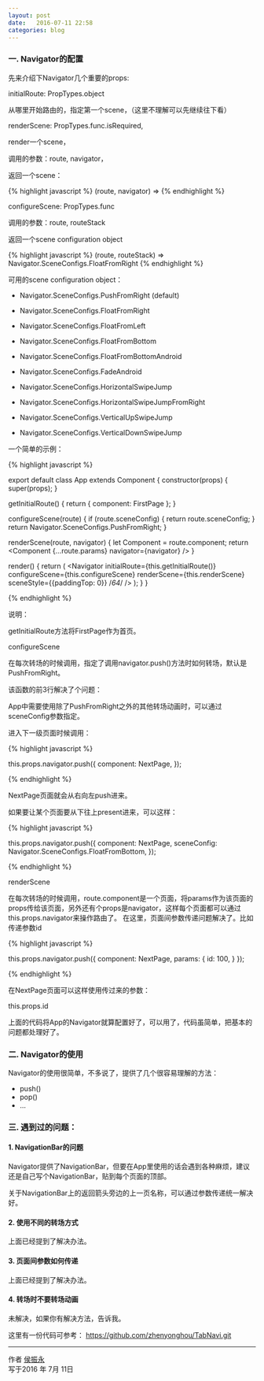 ```yaml
---
layout: post
date:   2016-07-11 22:58
categories: blog
---
```


### 一. Navigator的配置

先来介绍下Navigator几个重要的props:

initialRoute: PropTypes.object

从哪里开始路由的，指定第一个scene，（这里不理解可以先继续往下看）


renderScene: PropTypes.func.isRequired,

render一个scene，

调用的参数：route, navigator，

返回一个scene：


{% highlight javascript %}
(route, navigator) =>
   <MySceneComponent title={route.title} navigator={navigator} />
{% endhighlight %}


configureScene: PropTypes.func

调用的参数：route, routeStack

返回一个scene configuration object

{% highlight javascript %}
(route, routeStack) => Navigator.SceneConfigs.FloatFromRight
{% endhighlight %}


可用的scene configuration object：

- Navigator.SceneConfigs.PushFromRight (default)

- Navigator.SceneConfigs.FloatFromRight

- Navigator.SceneConfigs.FloatFromLeft

- Navigator.SceneConfigs.FloatFromBottom

- Navigator.SceneConfigs.FloatFromBottomAndroid

- Navigator.SceneConfigs.FadeAndroid

- Navigator.SceneConfigs.HorizontalSwipeJump

- Navigator.SceneConfigs.HorizontalSwipeJumpFromRight

- Navigator.SceneConfigs.VerticalUpSwipeJump

- Navigator.SceneConfigs.VerticalDownSwipeJump


一个简单的示例：

{% highlight javascript %}

export default class App extends Component {
  constructor(props) {
    super(props);
  }

  getInitialRoute() {
    return {
      component: FirstPage
    };
  }

  configureScene(route) {
    if (route.sceneConfig) {
      return route.sceneConfig;
    }
    return Navigator.SceneConfigs.PushFromRight;
  }

  renderScene(route, navigator) {
    let Component = route.component;
    return <Component {...route.params} navigator={navigator} />
  }

  render() {
    return (
      <Navigator
        initialRoute={this.getInitialRoute()}
        configureScene={this.configureScene}
        renderScene={this.renderScene}
        sceneStyle={{paddingTop: 0}}  /*64*/
      />
    );
  }
}

{% endhighlight %}


说明：

getInitialRoute方法将FirstPage作为首页。

configureScene

在每次转场的时候调用，指定了调用navigator.push()方法时如何转场，默认是PushFromRight。

该函数的前3行解决了个问题：

App中需要使用除了PushFromRight之外的其他转场动画时，可以通过sceneConfig参数指定。


进入下一级页面时候调用：

{% highlight javascript %}

this.props.navigator.push({
  component: NextPage,
});

{% endhighlight %}

NextPage页面就会从右向左push进来。

如果要让某个页面要从下往上present进来，可以这样：

{% highlight javascript %}

this.props.navigator.push({
  component: NextPage,
  sceneConfig: Navigator.SceneConfigs.FloatFromBottom,
});

{% endhighlight %}

renderScene

在每次转场的时候调用，route.component是一个页面，将params作为该页面的props传给该页面，另外还有个props是navigator，这样每个页面都可以通过this.props.navigator来操作路由了。
在这里，页面间参数传递问题解决了。比如传递参数id

{% highlight javascript %}

this.props.navigator.push({
  component: NextPage,
  params: {
    id: 100,
  }
});

{% endhighlight %}

在NextPage页面可以这样使用传过来的参数：

this.props.id


上面的代码将App的Navigator就算配置好了，可以用了，代码虽简单，把基本的问题都处理好了。


### 二. Navigator的使用

Navigator的使用很简单，不多说了，提供了几个很容易理解的方法：
- push()
- pop()
- ...

### 三. 遇到过的问题：

#### 1. NavigationBar的问题

Navigator提供了NavigationBar，但要在App里使用的话会遇到各种麻烦，建议还是自己写个NavigationBar，贴到每个页面的顶部。

关于NavigationBar上的返回箭头旁边的上一页名称，可以通过参数传递统一解决好。

#### 2. 使用不同的转场方式

上面已经提到了解决办法。

#### 3. 页面间参数如何传递

上面已经提到了解决办法。

#### 4. 转场时不要转场动画

未解决，如果你有解决方法，告诉我。


这里有一份代码可参考：
https://github.com/zhenyonghou/TabNavi.git

------

作者 [侯振永][1]     
写于2016 年 7月 11日

[1]: https://zhenyonghou.github.io/